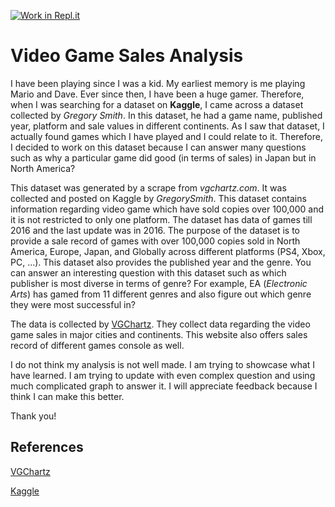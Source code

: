 [![Work in Repl.it](https://classroom.github.com/assets/work-in-replit-14baed9a392b3a25080506f3b7b6d57f295ec2978f6f33ec97e36a161684cbe9.svg)](https://classroom.github.com/online_ide?assignment_repo_id=311589&assignment_repo_type=GroupAssignmentRepo)
# Video Game Sales Analysis

I have been playing since I was a kid. My earliest memory is me playing Mario and Dave. Ever since then, I have been a huge gamer. Therefore, when I was searching for a dataset on **Kaggle**, I came across a dataset collected by *Gregory Smith*. In this dataset, he had a game name, published year, platform and sale values in different continents. As I saw that dataset, I actually found games which I have played and I could relate to it. Therefore, I decided to work on this dataset because I can answer many questions such as why a particular game did good (in terms of sales) in Japan but in North America?

This dataset was generated by a scrape from *vgchartz.com*. It was collected and posted on Kaggle by *GregorySmith*. This dataset contains information regarding video game which have sold copies over 100,000 and it is not restricted to only one platform. The dataset has data of games till 2016 and the last update was in 2016. The purpose of the dataset is to provide a sale record of games with over 100,000 copies sold in North America, Europe, Japan, and Globally across different platforms (PS4, Xbox, PC, ...). This dataset also provides the published year and the genre. You can answer an interesting question with this dataset such as which publisher is most diverse in terms of genre? For example, EA (*Electronic Arts*) has gamed from 11 different genres and also figure out which genre they were most successful in?

The data is collected by [VGChartz](https://www.vgchartz.com/). They collect data regarding the video game sales in major cities and continents. This website also offers sales record of different games console as well.

I do not think my analysis is not well made. I am trying to showcase what I have learned. I am trying to update with even complex question and using much complicated graph to answer it. I will appreciate feedback because I think I can make this better. 

Thank you!

## References

 [VGChartz](https://www.vgchartz.com/)

 [Kaggle](https://www.kaggle.com/gregorut/videogamesales)

